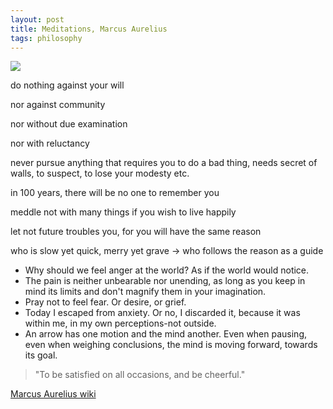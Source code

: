```yaml
---
layout: post
title: Meditations, Marcus Aurelius 
tags: philosophy
---
```


![](https://upload.wikimedia.org/wikipedia/commons/thumb/3/33/L%27Image_et_le_Pouvoir_-_Buste_cuirass%C3%A9_de_Marc_Aur%C3%A8le_ag%C3%A9_-_3.jpg/450px-L%27Image_et_le_Pouvoir_-_Buste_cuirass%C3%A9_de_Marc_Aur%C3%A8le_ag%C3%A9_-_3.jpg)


do nothing against your will

nor against community

nor without due examination

nor with reluctancy 

never pursue anything that requires you to do a bad thing, needs secret of walls, to suspect, to lose your modesty etc. 

in 100 years, there will be no one to remember you 

meddle not with many things if you wish to live happily 

let not future troubles you, for you will have the same reason 

who is slow yet quick, merry yet grave -> who follows the reason as a guide 

- Why should we feel anger at the world? As if the world would notice.
- The pain is neither unbearable nor unending, as long as you keep in mind its limits and don't magnify them in your imagination.
- Pray not to feel fear. Or desire, or grief.
- Today I escaped from anxiety. Or no, I discarded it, because it was within me, in my own perceptions-not outside.
- An arrow has one motion and the mind another. Even when pausing, even when weighing conclusions, the mind is moving forward, towards its goal.

> "To be satisfied on all occasions, and be cheerful." 


[Marcus Aurelius wiki](https://en.wikipedia.org/wiki/Marcus_Aurelius)